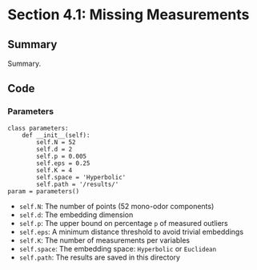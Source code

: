 # Section 4.1: Missing Measurements

## Summary
Summary.


## Code

### Parameters

```console
class parameters:
    def __init__(self):
        self.N = 52
        self.d = 2
        self.p = 0.005
        self.eps = 0.25
        self.K = 4
        self.space = 'Hyperbolic'
        self.path = '/results/'
param = parameters()
```
- `self.N`: The number of points (52 mono-odor components)
- `self.d`: The embedding dimension
- `self.p`: The upper bound on percentage `p` of measured outliers
- `self.eps`: A minimum distance threshold to avoid trivial embeddings
- `self.K`: The number of measurements per variables
- `self.space`: The embedding space: `Hyperbolic` or `Euclidean` 
- `self.path`: The results are saved in this directory
